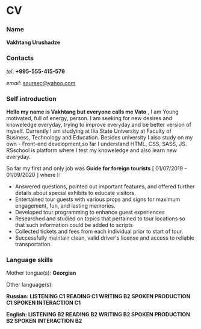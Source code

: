 # CV

### Name

**Vakhtang Urushadze**

### Contacts

_tel_: **+995-555-415-579**

_email_: <soursec@yahoo.com>

### Self introduction

**Hello my name is Vakhtang but everyone calls me Vato** , I am Young motivated, full of energy, person. I am seeking for new desires and knoweledge everyday, trying to improve everyday and be better version of myself. Currently I am studying at Ilia State University at Faculty of Business, Technology and Education. Besides university I also study on my own - Front-end development,so far I understand HTML, CSS, SASS, JS. RSschool is platform where I test my knoweledge and also learn new everyday.

So far my first and only job was **Guide for foreign tourists** [ 01/07/2019 – 01/09/2020 ] where I:

- Answered questions, pointed out important features, and offered further details about special exhibits to
  educate visitors.
- Entertained tour guests with various props and signs for maximum engagement, fun, and lasting
  memories.
- Developed tour programming to enhance guest experiences
- Researched and studied on topics that pertained to tour locations so that such information could be added
  to scripts
- Collected tickets and fees from each individual prior to start of tour.
- Successfully maintain clean, valid driver's license and access to reliable transportation.

### Language skills

Mother tongue(s): **Georgian**

Other language(s):

**Russian:
LISTENING C1 READING C1 WRITING B2
SPOKEN PRODUCTION C1 SPOKEN INTERACTION C1**

**English:
LISTENING B2 READING B2 WRITING B2
SPOKEN PRODUCTION B2 SPOKEN INTERACTION B2**
